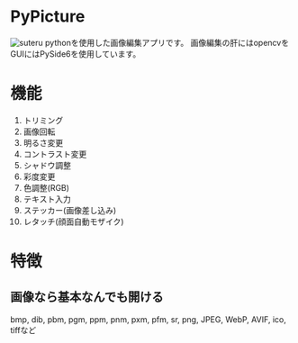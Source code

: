 # PyPicture
![suteru](https://github.com/user-attachments/assets/d047812e-4e02-4a20-997f-7ae1b7a828da)
pythonを使用した画像編集アプリです。
画像編集の肝にはopencvをGUIにはPySide6を使用しています。
# 機能
1. トリミング
2. 画像回転
3. 明るさ変更
4. コントラスト変更
5. シャドウ調整
6. 彩度変更
7. 色調整(RGB)
8. テキスト入力
9. ステッカー(画像差し込み)
10. レタッチ(顔面自動モザイク)

# 特徴
## 画像なら基本なんでも開ける
bmp, dib, pbm, pgm, ppm, pnm, pxm, pfm, sr, png, JPEG, WebP, AVIF, ico, tiffなど
